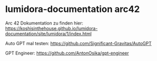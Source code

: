 # lumidora-documentation arc42
Arc 42 Dokumentation zu finden hier: https://koshisinthehouse.github.io/lumidora-documentation/site/lumidora/1/index.html




Auto GPT mal testen: https://github.com/Significant-Gravitas/AutoGPT

GPT Engineer: https://github.com/AntonOsika/gpt-engineer